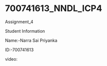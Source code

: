 # 700741613_NNDL_ICP4

Assignment_4

Student Information

Name:-Narra Sai Priyanka

ID:-700741613

video:
